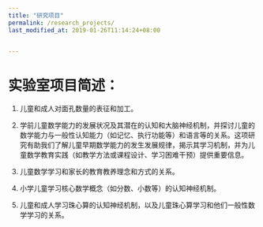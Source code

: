```yaml
---
title: "研究项目"
permalink: /research_projects/
last_modified_at: 2019-01-26T11:14:24+08:00


---
```


# 实验室项目简述：
 
1. 儿童和成人对面孔数量的表征和加工。
 
2. 学前儿童数学能力的发展状况及其潜在的认知和大脑神经机制，并探讨儿童的数学能力与一般性认知能力（如记忆、执行功能等）和语言等的关系。这项研究有助我们了解儿童早期数学能力的发生发展规律，揭示其学习机制，并为儿童数学教育实践（如教学方法或课程设计、学习困难干预）提供重要信息。
 
3. 儿童数学学习和家长的教育教养理念和方式的关系。
 
4. 小学儿童学习核心数学概念（如分数、小数等）的认知神经机制。
 
5. 儿童和成人学习珠心算的认知神经机制，以及儿童珠心算学习和他们一般性数学学习的关系。
